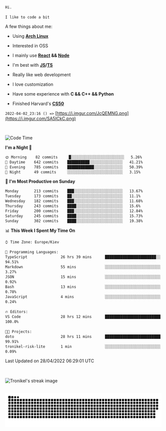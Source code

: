 ```
Hi.

I like to code a bit
```

A few things about me:

-   Using **[Arch Linux](https://archlinux.org/)**

-   Interested in OSS

-   I mainly use **[React](https://reactjs.org/) && [Node](https://nodejs.org/en/)**

-   I'm best with **[JS](https://www.javascript.com/)/[TS](https://www.typescriptlang.org/)**

-   Really like web development

-   I love customization

-   Have some experience with **C && C++ && Python**

-   Finished Harvard's **[CS50](https://cs50.harvard.edu)**

`2022-04-02_23:16 () =>` [https://i.imgur.com/JcQEMNG.png](https://i.imgur.com/SA5ICkC.png)

<br>

<!--START_SECTION:waka-->
![Code Time](http://img.shields.io/badge/Code%20Time-569%20hrs%2056%20mins-blue)

**I'm a Night 🦉** 

```text
🌞 Morning    82 commits     █░░░░░░░░░░░░░░░░░░░░░░░░   5.26% 
🌆 Daytime    642 commits    ██████████░░░░░░░░░░░░░░░   41.21% 
🌃 Evening    785 commits    ████████████░░░░░░░░░░░░░   50.39% 
🌙 Night      49 commits     ░░░░░░░░░░░░░░░░░░░░░░░░░   3.15%

```
📅 **I'm Most Productive on Sunday** 

```text
Monday       213 commits    ███░░░░░░░░░░░░░░░░░░░░░░   13.67% 
Tuesday      173 commits    ██░░░░░░░░░░░░░░░░░░░░░░░   11.1% 
Wednesday    182 commits    ███░░░░░░░░░░░░░░░░░░░░░░   11.68% 
Thursday     243 commits    ████░░░░░░░░░░░░░░░░░░░░░   15.6% 
Friday       200 commits    ███░░░░░░░░░░░░░░░░░░░░░░   12.84% 
Saturday     245 commits    ████░░░░░░░░░░░░░░░░░░░░░   15.73% 
Sunday       302 commits    ████░░░░░░░░░░░░░░░░░░░░░   19.38%

```


📊 **This Week I Spent My Time On** 

```text
⌚︎ Time Zone: Europe/Kiev

💬 Programming Languages: 
TypeScript               26 hrs 39 mins      ███████████████████████░░   94.51% 
Markdown                 55 mins             ░░░░░░░░░░░░░░░░░░░░░░░░░   3.27% 
JSON                     15 mins             ░░░░░░░░░░░░░░░░░░░░░░░░░   0.92% 
Bash                     13 mins             ░░░░░░░░░░░░░░░░░░░░░░░░░   0.78% 
JavaScript               4 mins              ░░░░░░░░░░░░░░░░░░░░░░░░░   0.24%

🔥 Editors: 
VS Code                  28 hrs 12 mins      █████████████████████████   100.0%

🐱‍💻 Projects: 
doto                     28 hrs 11 mins      █████████████████████████   99.91% 
tronikel-risk-lite       1 min               ░░░░░░░░░░░░░░░░░░░░░░░░░   0.09%

```


 Last Updated on 28/04/2022 06:29:01 UTC
<!--END_SECTION:waka-->

<br>

<p><img align="center" src="https://github-readme-streak-stats.herokuapp.com/?user=Tronikelis&theme=dark" alt="Tronikel's streak image" /></p>

<br>

<img title="" src="https://raw.githubusercontent.com/Tronikelis/Tronikelis/output/github-contribution-grid-snake.svg" alt="very cool snake thingey" data-align="left">
